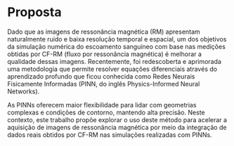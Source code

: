 # Proposta
Dado que as imagens de ressonância magnética (RM) apresentam naturalmente ruído e baixa resolução temporal e espacial, um
dos objetivos da simulação numérica do escoamento sanguíneo com
base nas medições obtidas por CF-RM (fluxo por ressonância magnética) é melhorar a qualidade dessas imagens. Recentemente, foi
redescoberta e aprimorada uma metodologia que permite resolver
equações diferenciais através do aprendizado profundo que ficou conhecida como Redes Neurais Fisicamente Informadas (PINN, do inglês Physics-Informed Neural Networks). 

As PINNs oferecem maior
flexibilidade para lidar com geometrias complexas e condições de
contorno, mantendo alta precisão. Neste contexto, este trabalho
propõe explorar o uso deste método para acelerar a aquisição de
imagens de ressonância magnética por meio da integração de dados
reais obtidos por CF-RM nas simulações realizadas com PINNs.